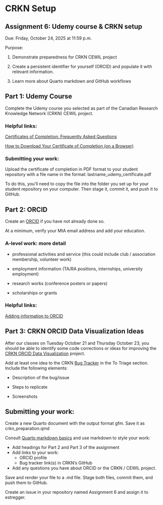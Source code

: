 # CRKN Setup


## Assignment 6: Udemy course & CRKN setup

Due: Friday, October 24, 2025 at 11:59 p.m.

Purpose:

1.  Demonstrate preparedness for CRKN CEWIL project

2.  Create a persistent identifier for yourself (ORCID) and populate it
    with relevant information.

3.  Learn more about Quarto markdown and GitHub workflows

## Part 1: Udemy Course

Complete the Udemy course you selected as part of the Canadian Research
Knowledge Network (CRKN) CEWIL project.

### Helpful links:

[Certificates of Completion: Frequently Asked
Questions](Certificates%20of%20Completion:%20Frequently%20Asked%20Questions)

[How to Download Your Certificate of Completion (on a
Browser)](How%20to%20Download%20Your%20Certificate%20of%20Completion%20(on%20a%20Browser))

### Submitting your work:

Upload the certificate of completion in PDF format to your student
repository with a file name in the format:
lastname_udemy_certificate.pdf

To do this, you’ll need to copy the file into the folder you set up for
your student repository on your computer. Then stage it, commit it, and
push it to GitHub.

## Part 2: ORCID

Create an [ORCID](https://orcid.org/) if you have not already done so.

At a minimum, verify your MtA email address and add your education.

### A-level work: more detail

- professional activities and service (this could include club /
  association membership, volunteer work)

- employment information (TA/RA positions, internships, university
  employment)

- research works (conference posters or papers)

- scholarships or grants

### Helpful links:

[Adding information to
ORCID](https://support.orcid.org/hc/en-us/articles/360006896894-How-do-I-add-information-to-my-record)

## Part 3: CRKN ORCID Data Visualization Ideas

After our classes on Tuesday October 21 and Thursday October 23, you
should be able to identify some code corrections or ideas for improving
the [CRKN ORCID Data
Visualization](https://github.com/crkn-rcdr/ORCID-Data-Visualization)
project.

Add at least one idea to the CRKN [Bug
Tracker](https://github.com/orgs/crkn-rcdr/projects/21) in the To Triage
section. Include the following elements:

- Description of the bug/issue

- Steps to replicate

<!-- -->

- Screenshots

## Submitting your work:

Create a new Quarto document with the output format gfm. Save it as
crkn_preparation.qmd

Consult [Quarto markdown
basics](https://quarto.org/docs/authoring/markdown-basics.html) and use
markdown to style your work:

- Add headings for Part 2 and Part 3 of the assignment
- Add links to your work:
  - ORCID profile
  - Bug tracker link(s) in CRKN’s GitHub
- Add any questions you have about ORCID or the CRKN / CEWIL project.

Save and render your file to a .md file. Stage both files, commit them,
and push them to GitHub.

Create an issue in your repository named Assignment 6 and assign it to
estregger.
